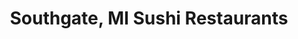---
layout: city
title: Southgate, MI Sushi Restaurants
permalink: /michigan/southgate/
stateAbbr: MI
stateName: Michigan
cityName: Southgate

---